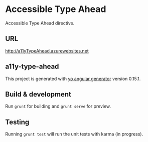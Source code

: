 # Accessible Type Ahead

Accessible Type Ahead directive.

## URL
http://a11yTypeAhead.azurewebsites.net

## a11y-type-ahead

This project is generated with [yo angular generator](https://github.com/yeoman/generator-angular)
version 0.15.1.

## Build & development

Run `grunt` for building and `grunt serve` for preview.

## Testing

Running `grunt test` will run the unit tests with karma (in progress).
